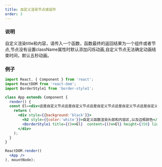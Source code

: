 ```yaml
---
title: 自定义渲染节点或组件
order: 3
---
```

### 说明
自定义渲染title和内容，请传入一个函数，函数最终的返回结果为一个组件或者节点,节点没有设置className属性时默认添加闪烁动画,自定义节点无法确定动画结束时间，默认五秒动画。
### 例子
````jsx
import React, { Component } from 'react';
import ReactDOM from 'react-dom';
import BorderStyle1 from 'border-style1';

class App extends Component {
  render() {
  const El=<div>这是自定义节点这是自定义节点这是自定义节点这是自定义节点这是自定义节点这是自定义节点这是自定义节点这是自定义节点这是自定义节点这是自定义节点这是自定义节点这是自定义节点这是自定义节点这是自定义节点这是自定义节点这是自定义节点这是自定义节点这是自定义节点这是自定义节点这是自定义节点这是自定义节点</div>
    return (
      <div style={{background:'black'}}>
        <h2 style={{color:'white'}}>自定义函数渲染头部和内容区,以及边框颜色</h2>
        <BorderStyle1 title={()=>El}  content={()=>El} height={350} lineColor="yellow"/> 
      </div>
    );
  }
}

ReactDOM.render((
  <App />
), mountNode);
````